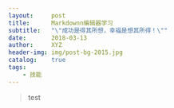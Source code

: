 ```yaml
---
layout:     post
title:      Markdownn编辑器学习
subtitle:   "\"成功是得其所想，幸福是想其所得！\""
date:       2018-03-13
author:     XYZ
header-img: img/post-bg-2015.jpg
catalog:    true
tags:
    - 技能
---
```



>test
